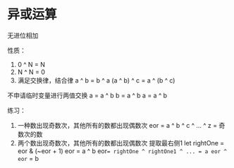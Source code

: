 # 异或运算
无进位相加

性质：
1. 0 ^ N = N
2. N ^ N = 0
3. 满足交换律，结合律
a ^ b = b ^ a
(a ^ b) ^ c = a ^ (b ^ c)

不申请临时变量进行两值交换
a = a ^ b
b = a ^ b
a = a ^ b

练习：
1. 一种数出现奇数次，其他所有的数都出现偶数次
eor = a ^ b ^ c ^ ... ^ z = 奇数次的数
2. 两个数出现奇数次，其他所有的数都出现偶数次
提取最右侧1 let rightOne = eor & (~eor + 1)
eor = a ^ b
eor`= rightOne ^ rightOne1 ^ ... = a
eor ^ eor` = b
